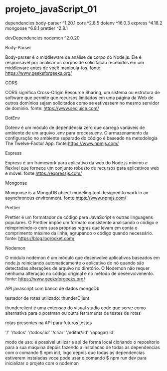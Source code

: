 # projeto_javaScript_01

dependencies
body-parser ^1.20.1
cors ^2.8.5
dotenv ^16.0.3
express ^4.18.2
mongoose ^6.8.1
prettier ^2.8.1

devDependencies
nodemon ^2.0.20

Body-Parser

Body-parser é o middleware de análise de corpo do Node.js. Ele é responsável por analisar os corpos de solicitação recebidos em um middleware antes de você manipulá-los.
fonte: https://www.geeksforgeeks.org/

CORS

CORS significa Cross-Origin Resource Sharing, um sistema ou estrutura de software que permite que recursos limitados em uma página da Web de outros domínios sejam solicitados como se estivessem no mesmo servidor de domínio.
fonte: https://www.secjuice.com/

DotEnv

Dotenv é um módulo de dependência zero que carrega variáveis de ambiente de um arquivo .env para process.env. O armazenamento da configuração no ambiente separado do código é baseado na metodologia The Twelve-Factor App.
fonte:https://www.npmjs.com/

Express

Express é um framework para aplicativo da web do Node.js mínimo e flexível que fornece um conjunto robusto de recursos para aplicativos web e móvel.
fonte:https://expressjs.com/

Mongoose

Mongoose is a MongoDB object modeling tool designed to work in an asynchronous environment.
fonte:https://www.npmjs.com/

Prettier

Prettier é um formatador de código para JavaScript e outras linguagens populares. O Prettier impõe um formato consistente analisando o código e reimprimindo-o com suas próprias regras que levam em conta o comprimento máximo da linha, agrupando o código quando necessário.
fonte: https://blog.logrocket.com/

Nodemon

O módulo nodemon é um módulo que desenvolve aplicativos baseados em node.js reiniciando automaticamente o aplicativo do nó quando são detectadas alterações de arquivo no diretório. O Nodemon não requer nenhuma alteração no código original e no método de desenvolvimento.
fonte: https://www.geeksforgeeks.org/

API javascript com banco de dados mongoDb

testador de rotas utilizado: thunderClient

thunderclient é uma extensao do visual studio code que serve como alternativa para o postman ou outra ferramenta de testes de rotas

rotas presentes na API para futuros testes

'/'
'/todos'
'/todos/:id'
'/criar'
'/editar/:id'
'/apagar/:id'

modo de uso: é possivel utilizar a api de forma local clonando o repositorio para a sua maquina depois fazendo a instalacao de todas as dependencias com o comando $ npm init, logo depois que todas as dependencias estiverem instaladas voce pode usar o comando $ npm run dev para inicializar o projeto com o nodemon
